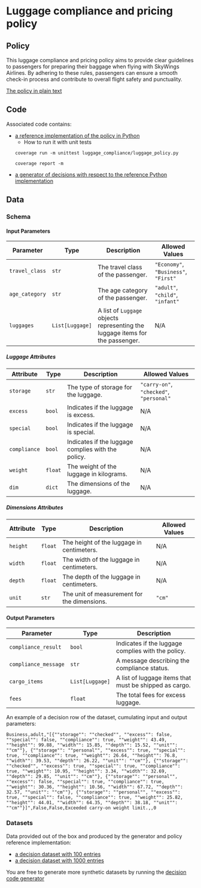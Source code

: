 # Luggage compliance and pricing policy 


## Policy
This luggage compliance and pricing policy aims to provide clear guidelines to passengers for preparing their baggage when flying with SkyWings Airlines. By adhering to these rules, passengers can ensure a smooth check-in process and contribute to overall flight safety and punctuality.

[The policy in plain text](luggage_policy.txt)

## Code
Associated code contains:
- [a reference implementation of the policy in Python](luggage_compliance/luggage_policy.py)
   - How to run it with unit tests
    ```shell
    coverage run -m unittest luggage_compliance/luggage_policy.py
    ```
    ```shell
    coverage report -m
    ```
- [a generator of decisions with respect to the reference Python implementation](luggage_compliance/luggage_data_generator.py)

## Data
### Schema

#### Input Parameters

| Parameter       | Type          | Description                                                                 | Allowed Values                         |
|-----------------|---------------|-----------------------------------------------------------------------------|---------------------------------------|
| `travel_class`  | `str`         | The travel class of the passenger.                                         | `"Economy"`, `"Business"`, `"First"` |
| `age_category`  | `str`         | The age category of the passenger.                                          | `"adult"`, `"child"`, `"infant"`     |
| `luggages`      | `List[Luggage]` | A list of `Luggage` objects representing the luggage items for the passenger. | N/A                                   |

##### Luggage Attributes

| Attribute       | Type          | Description                                                                 | Allowed Values                         |
|-----------------|---------------|-----------------------------------------------------------------------------|---------------------------------------|
| `storage`       | `str`         | The type of storage for the luggage.                                       | `"carry-on"`, `"checked"`, `"personal"` |
| `excess`        | `bool`        | Indicates if the luggage is excess.                                        | N/A                                   |
| `special`       | `bool`        | Indicates if the luggage is special.                                       | N/A                                   |
| `compliance`    | `bool`        | Indicates if the luggage complies with the policy.                         | N/A                                   |
| `weight`        | `float`       | The weight of the luggage in kilograms.                                    | N/A                                   |
| `dim`           | `dict`        | The dimensions of the luggage.                                              | N/A                                   |

##### Dimensions Attributes

| Attribute       | Type          | Description                                                                 | Allowed Values                         |
|-----------------|---------------|-----------------------------------------------------------------------------|---------------------------------------|
| `height`        | `float`       | The height of the luggage in centimeters.                                   | N/A                                   |
| `width`         | `float`       | The width of the luggage in centimeters.                                    | N/A                                   |
| `depth`         | `float`       | The depth of the luggage in centimeters.                                    | N/A                                   |
| `unit`          | `str`         | The unit of measurement for the dimensions.                                  | `"cm"`                                |

#### Output Parameters

| Parameter          | Type          | Description                                                                 |
|--------------------|---------------|-----------------------------------------------------------------------------|
| `compliance_result` | `bool`        | Indicates if the luggage complies with the policy.                         |
| `compliance_message` | `str`        | A message describing the compliance status.                                 |
| `cargo_items`       | `List[Luggage]` | A list of luggage items that must be shipped as cargo.                     |
| `fees`              | `float`       | The total fees for excess luggage.                                          |

An example of a decision row of the dataset, cumulating input and output parameters: 
```text
Business,adult,"[{""storage"": ""checked"", ""excess"": false, ""special"": false, ""compliance"": true, ""weight"": 43.49, ""height"": 99.88, ""width"": 15.85, ""depth"": 15.52, ""unit"": ""cm""}, {""storage"": ""personal"", ""excess"": true, ""special"": true, ""compliance"": true, ""weight"": 26.64, ""height"": 76.8, ""width"": 39.53, ""depth"": 26.22, ""unit"": ""cm""}, {""storage"": ""checked"", ""excess"": true, ""special"": true, ""compliance"": true, ""weight"": 10.95, ""height"": 3.34, ""width"": 32.69, ""depth"": 29.85, ""unit"": ""cm""}, {""storage"": ""personal"", ""excess"": false, ""special"": true, ""compliance"": true, ""weight"": 30.36, ""height"": 10.56, ""width"": 67.72, ""depth"": 32.57, ""unit"": ""cm""}, {""storage"": ""personal"", ""excess"": true, ""special"": false, ""compliance"": true, ""weight"": 25.82, ""height"": 44.01, ""width"": 64.35, ""depth"": 38.18, ""unit"": ""cm""}]",False,False,Exceeded carry-on weight limit.,,0
```

### Datasets
Data provided out of the box and produced by the generator and policy reference implementation:
- [a decision dataset with 100 entries](luggage_compliance/luggage_policy_test_dataset_100.csv)
- [a decision dataset with 1000 entries](luggage_compliance/luggage_policy_test_dataset_1K.csv)

You are free to generate more synthetic datasets by running the [decision code generator](luggage_compliance/luggage_data_generator.py)
